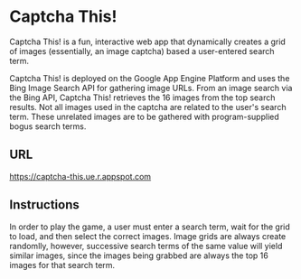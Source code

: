 # Captcha This!

Captcha This! is a fun, interactive web app that dynamically creates a grid of images (essentially, an image captcha) based a user-entered search term.

Captcha This! is deployed on the Google App Engine Platform and uses the Bing Image Search API for gathering image URLs.
From an image search via the Bing API, Captcha This! retrieves the 16 images from the top search results. Not all images used in the captcha are related to the user's search term. These unrelated images are to be gathered with program-supplied bogus search terms. 

## URL
https://captcha-this.ue.r.appspot.com 

## Instructions
In order to play the game, a user must enter a search term, wait for the grid to load, and then select the correct images. 
Image grids are always create randomlly, however, successive search terms of the same value will yield similar images, since
the images being grabbed are always the top 16 images for that search term. 
